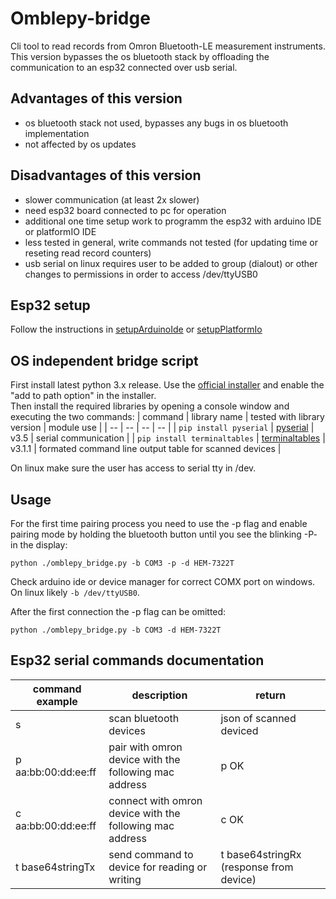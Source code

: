 # Omblepy-bridge
Cli tool to read records from Omron Bluetooth-LE measurement instruments.
This version bypasses the os bluetooth stack by offloading the communication to an esp32 connected over usb serial.

## Advantages of this version
- os bluetooth stack not used, bypasses any bugs in os bluetooth implementation
- not affected by os updates

## Disadvantages of this version
- slower communication (at least 2x slower)
- need esp32 board connected to pc for operation
- additional one time setup work to programm the esp32 with arduino IDE or platformIO IDE
- less tested in general, write commands not tested (for updating time or reseting read record counters)
- usb serial on linux requires user to be added to group (dialout) or other changes to permissions in order to access /dev/ttyUSB0

## Esp32 setup
Follow the instructions in [setupArduinoIde](esp32bridge/setupArduinoIde.md) or [setupPlatformIo](esp32bridge/setupPlatformIo.md)

## OS independent bridge script
First install latest python 3.x release.
Use the <a href="https://www.python.org/downloads/">official installer</a> and enable the "add to path option" in the installer. <br>
Then install the required libraries by opening a console window and executing the two commands:
| command  | library name | tested with library version | module use |
| -- | -- | -- | -- |
| `pip install pyserial`       | <a href="https://pypi.org/project/pyserial/">pyserial</a> | v3.5 | serial communication |
| `pip install terminaltables` | <a href="https://pypi.org/project/terminaltables/">terminaltables</a> | v3.1.1 | formated command line output table for scanned devices |

On linux make sure the user has access to serial tty in /dev.

## Usage
For the first time pairing process you need to use the -p flag and enable pairing mode by holding the bluetooth button until you see the blinking -P- in the display: 
```
python ./omblepy_bridge.py -b COM3 -p -d HEM-7322T
```
Check arduino ide or device manager for correct COMX port on windows. On linux likely `-b /dev/ttyUSB0`.

After the first connection the -p flag can be omitted:
```
python ./omblepy_bridge.py -b COM3 -d HEM-7322T
```

## Esp32 serial commands documentation
| command example | description | return |
| -- | -- | -- |
| s  | scan bluetooth devices | json of scanned deviced |
| p aa:bb:00:dd:ee:ff   | pair with omron device with the following mac address | p OK |
| c aa:bb:00:dd:ee:ff    | connect with omron device with the following mac address | c OK |
| t base64stringTx        | send command to device for reading or writing | t base64stringRx (response from device) |
